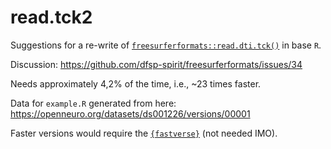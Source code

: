 # read.tck2
Suggestions for a re-write of [`freesurferformats::read.dti.tck()`](https://github.com/dfsp-spirit/freesurferformats/blob/master/R/read_dti_tck.R) in base `R`. 

Discussion: https://github.com/dfsp-spirit/freesurferformats/issues/34

Needs approximately 4,2% of the time, i.e., ~23 times faster. 

Data for `example.R` generated from here: 
https://openneuro.org/datasets/ds001226/versions/00001

Faster versions would require the [`{fastverse}`](https://github.com/fastverse/fastverse) (not needed IMO). 
